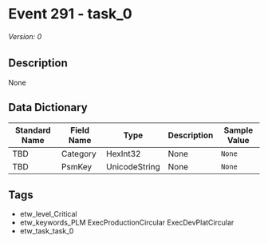 # Event 291 - task_0
###### Version: 0

## Description
None

## Data Dictionary
|Standard Name|Field Name|Type|Description|Sample Value|
|---|---|---|---|---|
|TBD|Category|HexInt32|None|`None`|
|TBD|PsmKey|UnicodeString|None|`None`|

## Tags
* etw_level_Critical
* etw_keywords_PLM ExecProductionCircular ExecDevPlatCircular
* etw_task_task_0